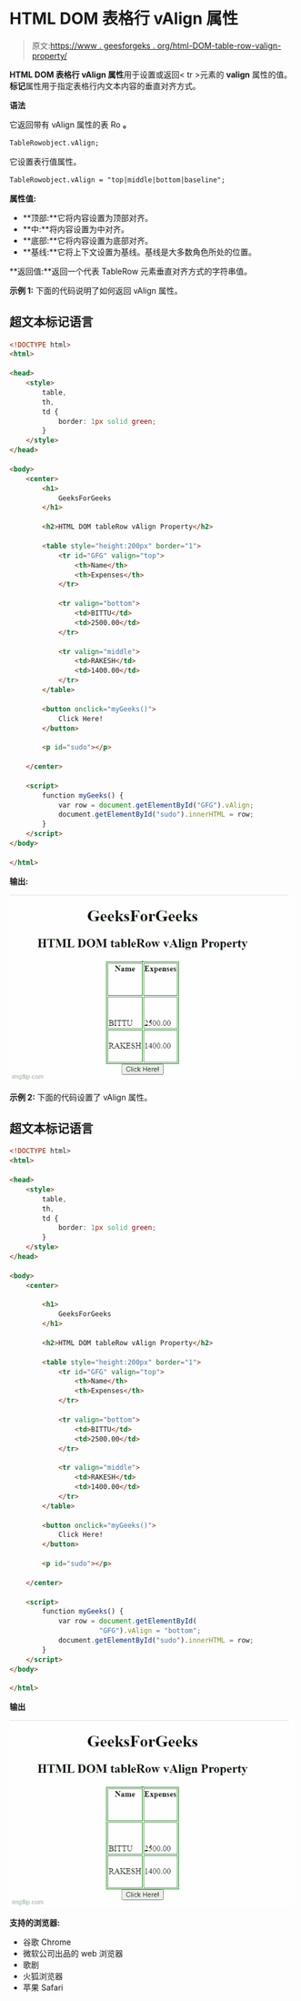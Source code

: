 # HTML DOM 表格行 vAlign 属性

> 原文:[https://www . geesforgeks . org/html-DOM-table-row-valign-property/](https://www.geeksforgeeks.org/html-dom-table-row-valign-property/)

**HTML DOM 表格行 vAlign 属性**用于设置或返回< tr >元素的 **valign** 属性的值。**标记**属性用于指定表格行内文本内容的垂直对齐方式。

**语法**

它返回带有 vAlign 属性的表 Ro **。**

```html
TableRowobject.vAlign;
```

它设置表行值属性。

```html
TableRowobject.vAlign = "top|middle|bottom|baseline";
```

**属性值:**

*   **顶部:**它将内容设置为顶部对齐。
*   **中:**将内容设置为中对齐。
*   **底部:**它将内容设置为底部对齐。
*   **基线:**它将上下文设置为基线。基线是大多数角色所处的位置。

**返回值:**返回一个代表 TableRow 元素垂直对齐方式的字符串值。

**示例 1:** 下面的代码说明了如何返回 vAlign 属性。

## 超文本标记语言

```html
<!DOCTYPE html>
<html>

<head>
    <style>
        table,
        th,
        td {
            border: 1px solid green;
        }
    </style>
</head>

<body>
    <center>
        <h1>
            GeeksForGeeks
        </h1>

        <h2>HTML DOM tableRow vAlign Property</h2>

        <table style="height:200px" border="1">
            <tr id="GFG" valign="top">
                <th>Name</th>
                <th>Expenses</th>
            </tr>

            <tr valign="bottom">
                <td>BITTU</td>
                <td>2500.00</td>
            </tr>

            <tr valign="middle">
                <td>RAKESH</td>
                <td>1400.00</td>
            </tr>
        </table>

        <button onclick="myGeeks()">
            Click Here!
        </button>

        <p id="sudo"></p>

    </center>

    <script>
        function myGeeks() {
            var row = document.getElementById("GFG").vAlign;
            document.getElementById("sudo").innerHTML = row;
        }
    </script>
</body>

</html>
```

**输出:**

![](img/7fd44c46597d7929a660b23084f2ad17.png)

**示例 2:** 下面的代码设置了 vAlign 属性。

## 超文本标记语言

```html
<!DOCTYPE html>
<html>

<head>
    <style>
        table,
        th,
        td {
            border: 1px solid green;
        }
    </style>
</head>

<body>
    <center>

        <h1>
            GeeksForGeeks
        </h1>

        <h2>HTML DOM tableRow vAlign Property</h2>

        <table style="height:200px" border="1">
            <tr id="GFG" valign="top">
                <th>Name</th>
                <th>Expenses</th>
            </tr>

            <tr valign="bottom">
                <td>BITTU</td>
                <td>2500.00</td>
            </tr>

            <tr valign="middle">
                <td>RAKESH</td>
                <td>1400.00</td>
            </tr>
        </table>

        <button onclick="myGeeks()">
            Click Here!
        </button>

        <p id="sudo"></p>

    </center>

    <script>
        function myGeeks() {
            var row = document.getElementById(
                      "GFG").vAlign = "bottom";
            document.getElementById("sudo").innerHTML = row;
        }
    </script>
</body>

</html>
```

**输出**

![](img/137dc3ed0b7bb11688e3e382ddd2ef43.png)

**支持的浏览器:**

*   谷歌 Chrome
*   微软公司出品的 web 浏览器
*   歌剧
*   火狐浏览器
*   苹果 Safari